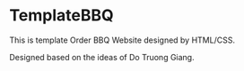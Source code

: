 # TemplateBBQ
This is template Order BBQ Website designed by HTML/CSS.

Designed based on the ideas of Do Truong Giang.
